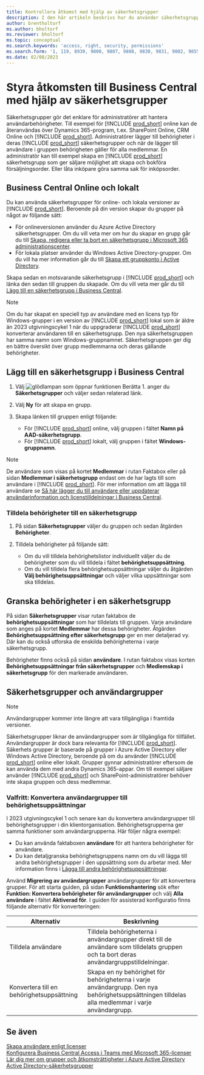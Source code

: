 ```yaml
---
title: Kontrollera åtkomst med hjälp av säkerhetsgrupper
description: I den här artikeln beskrivs hur du använder säkerhetsgrupper för att definiera användarbehörigheter.
author: brentholtorf
ms.author: bholtorf
ms.reviewer: bholtorf
ms.topic: conceptual
ms.search.keywords: 'access, right, security, permissions'
ms.search.form: '1, 119, 8930, 9800, 9807, 9808, 9830, 9831, 9802, 9855, 9862'
ms.date: 02/08/2023
---
```


# <a name="control-access-to-business-central-using-security-groups"></a>Styra åtkomsten till Business Central med hjälp av säkerhetsgrupper

Säkerhetsgrupper gör det enklare för administratörer att hantera användarbehörigheter. Till exempel för [!INCLUDE [prod_short](includes/prod_short.md)] online kan de återanvändas över Dynamics 365-program, t.ex.  SharePoint Online, CRM Online och [!INCLUDE [prod_short](includes/prod_short.md)]. Administratörer lägger till behörigheter i deras [!INCLUDE [prod_short](includes/prod_short.md)] säkerhetsgrupper och när de lägger till användare i gruppen behörigheten gäller för alla medlemmar. En administratör kan till exempel skapa en [!INCLUDE [prod_short](includes/prod_short.md)] säkerhetsgrupp som ger säljare möjlighet att skapa och bokföra försäljningsorder. Eller låta inköpare göra samma sak för inköpsorder.

## <a name="business-central-online-and-on-premises"></a>Business Central Online och lokalt

Du kan använda säkerhetsgrupper för online- och lokala versioner av [!INCLUDE [prod_short](includes/prod_short.md)]. Beroende på din version skapar du grupper på något av följande sätt:

* För onlineversionen använder du Azure Active Directory säkerhetsgrupper. Om du vill veta mer om hur du skapar en grupp går du till [Skapa, redigera eller ta bort en säkerhetsgrupp i Microsoft 365 administrationscenter](/microsoft-365/admin/email/create-edit-or-delete-a-security-group).
* För lokala platser använder du Windows Active Directory-grupper. Om du vill ha mer information går du till [Skapa ett gruppkonto i Active Directory](/windows/security/operating-system-security/network-security/windows-firewall/create-a-group-account-in-active-directory).

Skapa sedan en motsvarande säkerhetsgrupp i [!INCLUDE [prod_short](includes/prod_short.md)] och länka den sedan till gruppen du skapade. Om du vill veta mer går du till [Lägg till en säkerhetsgrupp i Business Central](#add-a-security-group-in-business-central).

> [!NOTE]
> Om du har skapat en speciell typ av användare med en licens typ för Windows-grupper i en version av [!INCLUDE [prod_short](includes/prod_short.md)] lokal som är äldre än 2023 utgivningscykel 1 när du uppgraderar [!INCLUDE [prod_short](includes/prod_short.md)] konverterar användaren till en säkerhetsgrupp. Den nya säkerhetsgruppen har samma namn som Windows-gruppnamnet. Säkerhetsgruppen ger dig en bättre översikt över grupp medlemmarna och deras gällande behörigheter.

## <a name="add-a-security-group-in-business-central"></a>Lägg till en säkerhetsgrupp i Business Central

1. Välj ![glödlampan som öppnar funktionen Berätta 1.](media/ui-search/search_small.png "Berätta för mig vad du vill göra") anger du **Säkerhetsgrupper** och väljer sedan relaterad länk.
1. Välj **Ny** för att skapa en grupp.
1. Skapa länken till gruppen enligt följande:

    * För [!INCLUDE [prod_short](includes/prod_short.md)] online, välj gruppen i fältet **Namn på AAD-säkerhetsgrupp**.
    * För [!INCLUDE [prod_short](includes/prod_short.md)] lokalt, välj gruppen i fältet **Windows-gruppnamn**.

> [!NOTE]
> De användare som visas på kortet **Medlemmar** i rutan Faktabox eller på sidan **Medlemmar i säkerhetsgrupp** endast om de har lagts till som användare i [!INCLUDE [prod_short](includes/prod_short.md)]. För mer information om att lägga till användare se [Så här lägger du till användare eller uppdaterar användarinformation och licenstilldelningar i Business Central](ui-how-users-permissions.md#adduser).  

### <a name="assign-permissions-to-a-security-group"></a>Tilldela behörigheter till en säkerhetsgrupp

1. På sidan **Säkerhetsgrupper** väljer du gruppen och sedan åtgärden **Behörigheter**.
1. Tilldela behörigheter på följande sätt:

    * Om du vill tilldela behörighetslistor individuellt väljer du de behörigheter som du vill tilldela i fältet **behörighetsuppsättning**.
    * Om du vill tilldela flera behörighetsuppsättningar väljer du åtgärden **Välj behörighetsuppsättningar** och väljer vilka uppsättningar som ska tilldelas.

## <a name="review-the-permissions-in-a-security-group"></a>Granska behörigheter i en säkerhetsgrupp

På sidan **Säkerhetsgrupper** visar rutan faktabox de **behörighetsuppsättningar** som har tilldelats till gruppen. Varje användare som anges på kortet **Medlemmar** har dessa behörigheter. Åtgärden **Behörighetsuppsättning efter säkerhetsgrupp** ger en mer detaljerad vy. Där kan du också utforska de enskilda behörigheterna i varje säkerhetsgrupp.

Behörigheter finns också på sidan **användare**. I rutan faktabox visas korten **Behörighetsuppsättningar från säkerhetsgrupper** och **Medlemskap i säkerhetsgrupp** för den markerade användaren.

## <a name="security-groups-and-user-groups"></a>Säkerhetsgrupper och användargrupper

> [!NOTE]
> Användargrupper kommer inte längre att vara tillgängliga i framtida versioner.

Säkerhetsgrupper liknar de användargrupper som är tillgängliga för tillfället. Användargrupper är dock bara relevanta för [!INCLUDE [prod_short](includes/prod_short.md)]. Säkerhets grupper är baserade på grupper i Azure Active Directory eller Windows Active Directory, beroende på om du använder [!INCLUDE [prod_short](includes/prod_short.md)] online eller lokalt. Grupper gynnar administratörer eftersom de kan använda dem med andra Dynamics 365-appar. Om till exempel säljare använder [!INCLUDE [prod_short](includes/prod_short.md)] och SharePoint-administratörer behöver inte skapa gruppen och dess medlemmar.

### <a name="optional-convert-user-groups-to-permission-sets"></a>Valfritt: Konvertera användargrupper till behörighetsuppsättningar

I 2023 utgivningscykel 1 och senare kan du konvertera användargrupper till behörighetsgrupper i din klientorganisation. Behörighetsgrupperna ger samma funktioner som användargrupperna. Här följer några exempel:

* Du kan använda faktaboxen **användare** för att hantera behörigheter för användare.
* Du kan detaljgranska behörighetsgruppens namn om du vill lägga till andra behörighetsgrupper i den uppsättning som du arbetar med. Mer information finns i [Lägga till andra behörighetsuppsättningar](ui-define-granular-permissions.md#to-add-other-permission-sets).

Använd **Migrering av användargrupper** användargrupper för att konvertera grupper. För att starta guiden, på sidan **Funktionshantering** sök efter **Funktion: Konvertera behörigheter för användargrupper** och välj **Alla användare** i fältet **Aktiverad för**. I guiden för assisterad konfiguratio finns följande alternativ för konverteringen:

|Alternativ  |Beskrivning  |
|---------|---------|
|Tilldela användare     | Tilldela behörigheterna i användargrupper direkt till de användare som tilldelats gruppen och ta bort deras användargruppstilldelningar.        |
|Konvertera till en behörighetsuppsättning     | Skapa en ny behörighet för behörigheterna i varje användargrupp. Den nya behörighetsuppsättningen tilldelas alla medlemmar i varje användargrupp.          |

## <a name="see-also"></a>Se även

[Skapa användare enligt licenser](ui-how-users-permissions.md)  
[Konfigurera Business Central Access i Teams med Microsoft 365-licenser](admin-access-with-m365-license-setup.md)  
[Lär dig mer om grupper och åtkomsträttigheter i Azure Active Directory](/azure/active-directory/fundamentals/concept-learn-about-groups)  
[Active Directory-säkerhetsgrupper](/windows-server/identity/ad-ds/manage/understand-security-groups)  
